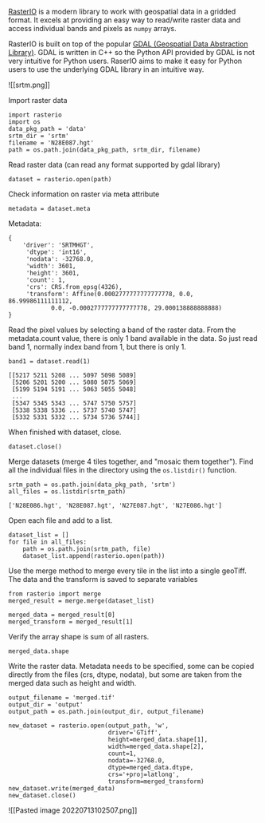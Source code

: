 [RasterIO](https://rasterio.readthedocs.io/en/latest/) is a modern library to work with geospatial data in a gridded format. It excels at providing an easy way to read/write raster data and access individual bands and pixels as `numpy` arrays.

RasterIO is built on top of the popular [GDAL (Geospatial Data Abstraction Library)](https://gdal.org/). GDAL is written in C++ so the Python API provided by GDAL is not very intuitive for Python users. RaserIO aims to make it easy for Python users to use the underlying GDAL library in an intuitive way.

![[srtm.png]]

Import raster data
```
import rasterio
import os
data_pkg_path = 'data'
srtm_dir = 'srtm'
filename = 'N28E087.hgt'
path = os.path.join(data_pkg_path, srtm_dir, filename)
```

Read raster data (can read any format supported by gdal library)
```
dataset = rasterio.open(path)
```

Check information on raster via meta attribute
```
metadata = dataset.meta
```
 Metadata:
```
{
	'driver': 'SRTMHGT',
	 'dtype': 'int16',
	 'nodata': -32768.0,
	 'width': 3601,
	 'height': 3601,
	 'count': 1,
	 'crs': CRS.from_epsg(4326),
	 'transform': Affine(0.0002777777777777778, 0.0, 86.99986111111112,
			0.0, -0.0002777777777777778, 29.000138888888888)
}
```

Read the pixel values by selecting a band of the raster data. From the metadata.count value, there is only 1 band available in the data. So just read band 1, normally index band from 1, but there is only 1.
```
band1 = dataset.read(1)
```

```
[[5217 5211 5208 ... 5097 5098 5089]
 [5206 5201 5200 ... 5080 5075 5069]
 [5199 5194 5191 ... 5063 5055 5048]
 ...
 [5347 5345 5343 ... 5747 5750 5757]
 [5338 5338 5336 ... 5737 5740 5747]
 [5332 5331 5332 ... 5734 5736 5744]]
```

When finished with dataset, close.
```
dataset.close()
```

Merge datasets (merge 4 tiles together, and "mosaic them together"). 
Find all the individual files in the directory using the `os.listdir()` function.
```
srtm_path = os.path.join(data_pkg_path, 'srtm')
all_files = os.listdir(srtm_path)
```

```
['N28E086.hgt', 'N28E087.hgt', 'N27E087.hgt', 'N27E086.hgt']
```

Open each file and add to a list.
```
dataset_list = []
for file in all_files:
    path = os.path.join(srtm_path, file)
    dataset_list.append(rasterio.open(path))
```

Use the merge method to merge every tile in the list into a single geoTiff. The data and the transform is saved to separate variables
```
from rasterio import merge
merged_result = merge.merge(dataset_list)

merged_data = merged_result[0]
merged_transform = merged_result[1]
```

Verify the array shape is sum of all rasters.
```
merged_data.shape
```

Write the raster data. Metadata needs to be specified, some can be copied directly from the files (crs, dtype, nodata), but some are taken from the merged data such as height and width.
```
output_filename = 'merged.tif'
output_dir = 'output'
output_path = os.path.join(output_dir, output_filename)

new_dataset = rasterio.open(output_path, 'w', 
                            driver='GTiff',
                            height=merged_data.shape[1],
                            width=merged_data.shape[2],
                            count=1,
                            nodata=-32768.0,
                            dtype=merged_data.dtype,
                            crs='+proj=latlong',
                            transform=merged_transform)
new_dataset.write(merged_data)
new_dataset.close()
```

![[Pasted image 20220713102507.png]]


